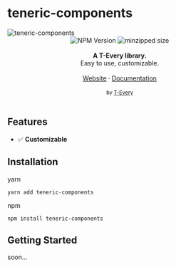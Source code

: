 # teneric-components


 <img alt="teneric-components" src="https://i.imgur.com/XIX7gqb.png"/>

<div align="center">
    <img src="https://badgen.net/npm/v/@t-every/teneric-components" alt="NPM Version" />
    <img src="https://badgen.net/bundlephobia/minzip/@t-every/teneric-components" alt="minzipped size"/>
</div>
<br />
<div align="center"><strong>A T-Every library.</strong></div>
<div align="center">Easy to use, customizable.</div>
<br />
<div align="center">
<a href="#">Website</a> 
<span> · </span>
<a href="#">Documentation</a> 
</div>

<br />
<div align="center">
  <sub>by <a href="https://www.t-every.com">T-Every</a></sub>
</div>

<br />

## Features

- ✅ **Customizable**

## Installation

yarn

```
yarn add teneric-components
```

npm

```
npm install teneric-components
```

## Getting Started

soon...
